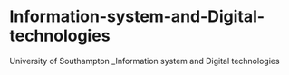 # Information-system-and-Digital-technologies
University of Southampton _Information system and Digital technologies
